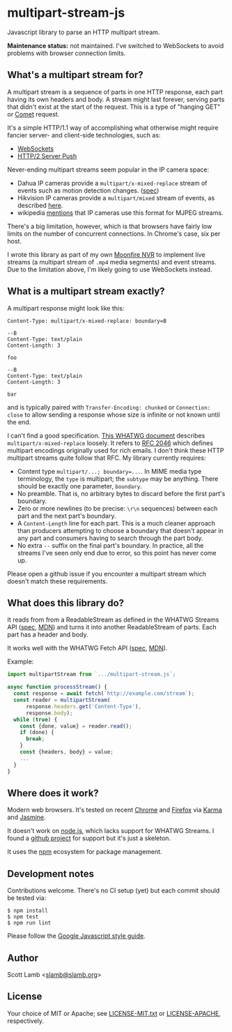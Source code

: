 # multipart-stream-js

Javascript library to parse an HTTP multipart stream.

**Maintenance status:** not maintained. I've switched to WebSockets to avoid problems with browser connection limits.

## What's a multipart stream for?

A multipart stream is a sequence of parts in one HTTP response, each part
having its own headers and body. A stream might last forever, serving parts
that didn't exist at the start of the request. This is a type of "hanging GET"
or [Comet](https://en.wikipedia.org/wiki/Comet_(programming)) request.

It's a simple HTTP/1.1 way of accomplishing what otherwise might require
fancier server- and client-side technologies, such as:

   * [WebSockets](https://developer.mozilla.org/en-US/docs/Web/API/WebSockets_API)
   * [HTTP/2 Server Push](https://en.wikipedia.org/wiki/HTTP/2_Server_Push)

Never-ending multipart streams seem popular in the IP camera space:

   * Dahua IP cameras provide a `multipart/x-mixed-replace` stream of events
     such as motion detection changes.
     ([spec](http://www.telecamera.ru/bitrix/components/bitrix/forum.interface/show_file.php?fid=1022477&action=download))
   * Hikvision IP cameras provide a `multipart/mixed` stream of events,
     as described
     [here](https://github.com/scottlamb/moonfire-playground/blob/4e6a786286272ee36f449d761740191c6e6a54fc/camera-motion/src/hikvision.rs#L33).
   * wikipedia [mentions](https://en.wikipedia.org/wiki/MIME#Mixed-Replace)
     that IP cameras use this format for MJPEG streams.

There's a big limitation, however, which is that browsers have fairly low
limits on the number of concurrent connections. In Chrome's case, six per
host.

I wrote this library as part of my own [Moonfire
NVR](https://github.com/scottlamb/moonfire-nvr) to implement live streams (a
multipart stream of `.mp4` media segments) and event streams. Due to the
limitation above, I'm likely going to use WebSockets instead.

## What is a multipart stream exactly?

A multipart response might look like this:

```
Content-Type: multipart/x-mixed-replace: boundary=B

--B
Content-Type: text/plain
Content-Length: 3

foo

--B
Content-Type: text/plain
Content-Length: 3

bar
```

and is typically paired with `Transfer-Encoding: chunked` or `Connection:
close` to allow sending a response whose size is infinite or not known until
the end.

I can't find a good specification. [This WHATWG
document](https://html.spec.whatwg.org/multipage/iana.html#multipart/x-mixed-replace)
describes `multipart/x-mixed-replace` loosely. It refers to [RFC
2046](https://tools.ietf.org/html/rfc2046) which defines multipart encodings
originally used for rich emails. I don't think these HTTP multipart streams
quite follow that RFC. My library currently requires:

   * Content type `multipart/...; boundary=...`. In MIME media type
     terminology, the `type` is multipart; the `subtype` may be anything.
     There should be exactly one parameter, `boundary`.
   * No preamble. That is, no arbitrary bytes to discard before the first
     part's boundary.
   * Zero or more newlines (to be precise: `\r\n` sequences) between each part
     and the next part's boundary.
   * A `Content-Length` line for each part. This is a much cleaner approach
     than producers attempting to choose a boundary that doesn't appear in any
     part and consumers having to search through the part body.
   * No extra `--` suffix on the final part's boundary. In practice, all the
     streams I've seen only end due to error, so this point has never come up.

Please open a github issue if you encounter a multipart stream which doesn't
match these requirements.

## What does this library do?

It reads from from a ReadableStream as defined in the
WHATWG Streams API ([spec](https://streams.spec.whatwg.org/),
[MDN](https://developer.mozilla.org/en-US/docs/Web/API/ReadableStream)) and
turns it into another ReadableStream of parts. Each part has a header and
body.

It works well with the WHATWG Fetch API
([spec](https://fetch.spec.whatwg.org/),
[MDN](https://developer.mozilla.org/en-US/docs/Web/API/Fetch_API)).

Example:

```js
import multipartStream from `.../multipart-stream.js`;

async function processStream() {
  const response = await fetch(`http://example.com/stream`);
  const reader = multipartStream(
      response.headers.get('Content-Type'),
      response.body);
  while (true) {
    const {done, value} = reader.read();
    if (done) {
      break;
    }
    const {headers, body} = value;
    ...
  }
}
```

## Where does it work?

Modern web browsers. It's tested on recent
[Chrome](https://www.google.com/chrome/) and
[Firefox](https://www.mozilla.org/en-US/firefox/) via
[Karma](https://karma-runner.github.io/) and
[Jasmine](https://jasmine.github.io/).

It doesn't work on [node.js](https://nodejs.org/en/), which lacks support for
WHATWG Streams. I found a [github
project](https://github.com/nodejs/whatwg-stream) for support but it's just a
skeleton.

It uses the [npm](https://www.npmjs.com/) ecosystem for package management.

## Development notes

Contributions welcome. There's no CI setup (yet) but each commit should be
tested via:

```
$ npm install
$ npm test
$ npm run lint
```

Please follow the [Google Javascript style
guide](https://google.github.io/styleguide/jsguide.html).

## Author

Scott Lamb &lt;slamb@slamb.org>

## License

Your choice of MIT or Apache; see [LICENSE-MIT.txt](LICENSE-MIT.txt) or
[LICENSE-APACHE](LICENSE-APACHE.txt), respectively.
